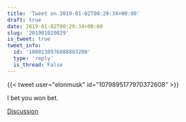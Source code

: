 ```yaml
---
title: 'Tweet on 2019-01-02T00:29:34+00:00'
draft: true
date: 2019-01-02T00:29:34+00:00
slug: '201901020029'
is_tweet: true
tweet_info:
  id: '1080138976088883200'
  type: 'reply'
  is_thread: False
---
```




{{< tweet user="elonmusk" id="1079895177970372608" >}}

I bet you won bet.

[Discussion](https://x.com/sytelus/status/1080138976088883200)
